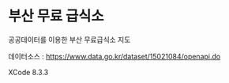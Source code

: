 # 부산 무료 급식소 
공공데이터를 이용한 부산 무료급식소 지도

데이터소스 : https://www.data.go.kr/dataset/15021084/openapi.do

XCode 8.3.3
